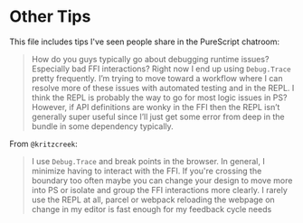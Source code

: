 # Other Tips

This file includes tips I've seen people share in the PureScript chatroom:

> How do you guys typically go about debugging runtime issues? Especially bad FFI interactions? Right now I end up using `Debug.Trace` pretty frequently. I’m trying to move toward a workflow where I can resolve more of these issues with automated testing and in the REPL. I think the REPL is probably the way to go for most logic issues in PS? However, if API definitions are wonky in the FFI then the REPL isn’t generally super useful since I’ll just get some error from deep in the bundle in some dependency typically.

From `@kritzcreek`:
> I use `Debug.Trace` and break points in the browser. In general, I minimize having to interact with the FFI. If you're crossing the boundary too often maybe you can change your design to move more into PS or isolate and group the FFI interactions more clearly. I rarely use the REPL at all, parcel or webpack reloading the webpage on change in my editor is fast enough for my feedback cycle needs
